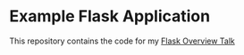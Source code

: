 # Example Flask Application

This repository contains the code for my [Flask Overview Talk](../../Presentations/tree/master/Flask%20Overview)

